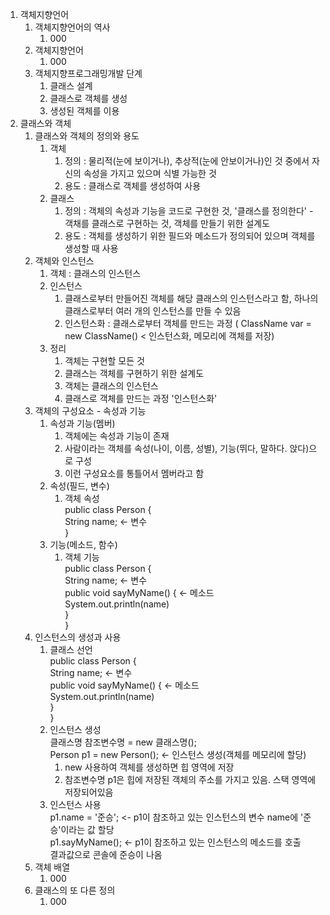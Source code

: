 1. 객체지향언어
	1. 객체지향언어의 역사
		1. 000
	2. 객체지향언어
		1. 000
	3. 객체지향프로그래밍개발 단계
		1. 클래스 설계
		2. 클래스로 객체를 생성
		3. 생성된 객체를 이용
2. 클래스와 객체
	1. 클래스와 객체의 정의와 용도
		1. 객체
			1. 정의 : 물리적(눈에 보이거나), 추상적(눈에 안보이거나)인 것 중에서 자신의 속성을 가지고 있으며 식별 가능한 것
			2. 용도 : 클래스로 객체를 생성하여 사용
		2. 클래스
			1. 정의 : 객체의 속성과 기능을 코드로 구현한 것, '클래스를 정의한다' - 객채를 클래스로 구현하는 것, 객체를 만들기 위한 설계도
			2. 용도 : 객체를 생성하기 위한 필드와 메소드가 정의되어 있으며 객체를 생성할 때 사용
	2. 객체와  인스턴스
		1. 객체 : 클래스의 인스턴스
		2. 인스턴스
			1. 클래스로부터 만들어진 객체를 해당 클래스의 인스턴스라고 함, 하나의 클래스로부터 여러 개의 인스턴스를 만들 수 있음
			2. 인스턴스화 : 클래스로부터 객체를 만드는 과정 ( ClassName var = new ClassName() < 인스턴스화, 메모리에 객체를 저장)
		3. 정리
			1. 객체는 구현할 모든 것  
			2. 클래스는 객체를 구현하기 위한 설계도
			3. 객체는 클래스의 인스턴스
			4. 클래스로 객체를 만드는 과정 '인스턴스화'
	3. 객체의 구성요소 - 속성과 기능
		1. 속성과 기능(멤버)
			1. 객체에는 속성과 기능이 존재
			2. 사람이라는 객체를 속성(나이, 이름, 성별), 기능(뛰다, 말하다. 앉다)으로 구성
			3. 이런 구성요소를 통틀어서 멤버라고 함
		2. 속성(필드, 변수)
			1. 객체 속성  
				public class Person {  
					String name; <- 변수  
				}  
		3. 기능(메소드, 함수)
			1. 객체 기능  
				public class Person {  
					String name; <- 변수  
					public void sayMyName() { <- 메소드  
						System.out.println(name)  
					}  
				}  
	4. 인스턴스의 생성과 사용
		1. 클래스 선언  
			public class Person {  
				String name; <- 변수  
				public void sayMyName() { <- 메소드  
					System.out.println(name)  
				}  
			}  
		2. 인스턴스 생성  
			클래스명 참조변수명 = new 클래스명();  
			Person p1 = new Person(); <- 인스턴스 생성(객체를 메모리에 할당)  
			1. new 사용하여 객체를 생성하면 힙 영역에 저장
			2. 참조변수명 p1은 힙에 저장된 객체의 주소를 가지고 있음. 스택 영역에 저장되어있음
		3. 인스턴스 사용  
			p1.name = '준승'; <- p1이 참조하고 있는 인스턴스의 변수 name에 '준승'이라는 값 할당  
			p1.sayMyName(); <- p1이 참조하고 있는 인스턴스의 메소드를 호출  
			결과값으로 콘솔에 준승이 나옴  
	5. 객체 배열
		1. 000
	6. 클래스의 또 다른 정의
		1. 000
